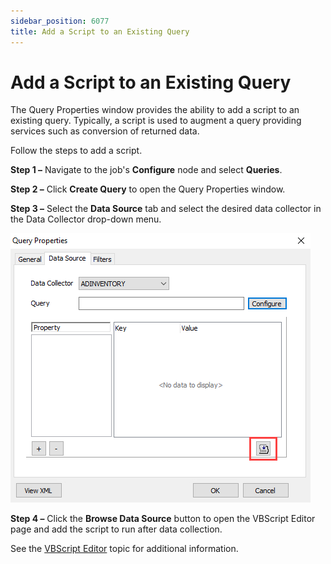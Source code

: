 ```yaml
---
sidebar_position: 6077
title: Add a Script to an Existing Query
---
```


# Add a Script to an Existing Query

The Query Properties window provides the ability to add a script to an existing query. Typically, a script is used to augment a query providing services such as conversion of returned data.

Follow the steps to add a script.

**Step 1 –** Navigate to the job's **Configure** node and select **Queries**.

**Step 2 –** Click **Create Query** to open the Query Properties window.

**Step 3 –** Select the **Data Source** tab and select the desired data collector in the Data Collector drop-down menu.

![Query Properties window](../../../../../../../static/images/AccessAnalyzer_12.0/Content/Resources/Images/EnterpriseAuditor/Admin/DataCollector/Script/QueryPropertiesExisting.png "Query Properties window")

**Step 4 –** Click the **Browse Data Source** button to open the VBScript Editor page and add the script to run after data collection.

See the [VBScript Editor](Editor "VBScript Editor") topic for additional information.